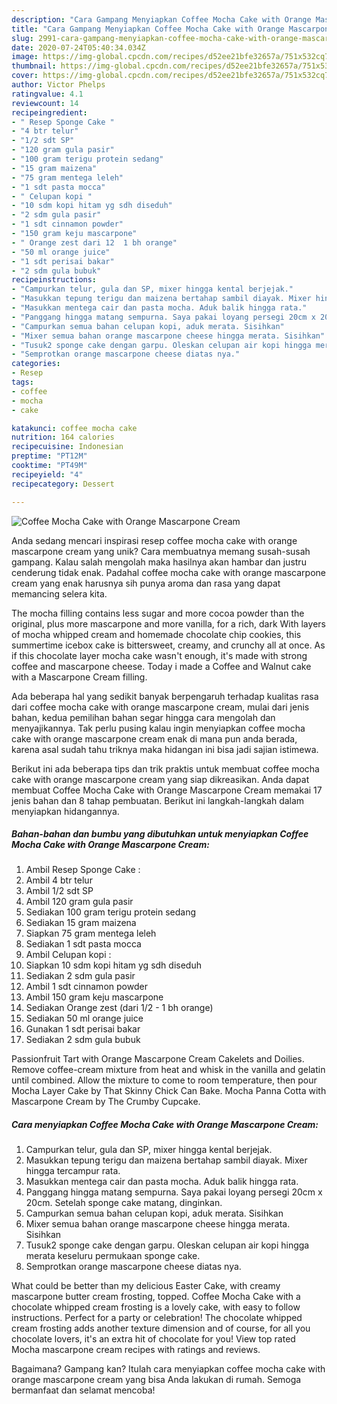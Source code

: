 ```yaml
---
description: "Cara Gampang Menyiapkan Coffee Mocha Cake with Orange Mascarpone Cream, Lezat"
title: "Cara Gampang Menyiapkan Coffee Mocha Cake with Orange Mascarpone Cream, Lezat"
slug: 2991-cara-gampang-menyiapkan-coffee-mocha-cake-with-orange-mascarpone-cream-lezat
date: 2020-07-24T05:40:34.034Z
image: https://img-global.cpcdn.com/recipes/d52ee21bfe32657a/751x532cq70/coffee-mocha-cake-with-orange-mascarpone-cream-foto-resep-utama.jpg
thumbnail: https://img-global.cpcdn.com/recipes/d52ee21bfe32657a/751x532cq70/coffee-mocha-cake-with-orange-mascarpone-cream-foto-resep-utama.jpg
cover: https://img-global.cpcdn.com/recipes/d52ee21bfe32657a/751x532cq70/coffee-mocha-cake-with-orange-mascarpone-cream-foto-resep-utama.jpg
author: Victor Phelps
ratingvalue: 4.1
reviewcount: 14
recipeingredient:
- " Resep Sponge Cake "
- "4 btr telur"
- "1/2 sdt SP"
- "120 gram gula pasir"
- "100 gram terigu protein sedang"
- "15 gram maizena"
- "75 gram mentega leleh"
- "1 sdt pasta mocca"
- " Celupan kopi "
- "10 sdm kopi hitam yg sdh diseduh"
- "2 sdm gula pasir"
- "1 sdt cinnamon powder"
- "150 gram keju mascarpone"
- " Orange zest dari 12  1 bh orange"
- "50 ml orange juice"
- "1 sdt perisai bakar"
- "2 sdm gula bubuk"
recipeinstructions:
- "Campurkan telur, gula dan SP, mixer hingga kental berjejak."
- "Masukkan tepung terigu dan maizena bertahap sambil diayak. Mixer hingga tercampur rata."
- "Masukkan mentega cair dan pasta mocha. Aduk balik hingga rata."
- "Panggang hingga matang sempurna. Saya pakai loyang persegi 20cm x 20cm. Setelah sponge cake matang, dinginkan."
- "Campurkan semua bahan celupan kopi, aduk merata. Sisihkan"
- "Mixer semua bahan orange mascarpone cheese hingga merata. Sisihkan"
- "Tusuk2 sponge cake dengan garpu. Oleskan celupan air kopi hingga merata keseluru permukaan sponge cake."
- "Semprotkan orange mascarpone cheese diatas nya."
categories:
- Resep
tags:
- coffee
- mocha
- cake

katakunci: coffee mocha cake 
nutrition: 164 calories
recipecuisine: Indonesian
preptime: "PT12M"
cooktime: "PT49M"
recipeyield: "4"
recipecategory: Dessert

---
```



![Coffee Mocha Cake with Orange Mascarpone Cream](https://img-global.cpcdn.com/recipes/d52ee21bfe32657a/751x532cq70/coffee-mocha-cake-with-orange-mascarpone-cream-foto-resep-utama.jpg)

Anda sedang mencari inspirasi resep coffee mocha cake with orange mascarpone cream yang unik? Cara membuatnya memang susah-susah gampang. Kalau salah mengolah maka hasilnya akan hambar dan justru cenderung tidak enak. Padahal coffee mocha cake with orange mascarpone cream yang enak harusnya sih punya aroma dan rasa yang dapat memancing selera kita.

The mocha filling contains less sugar and more cocoa powder than the original, plus more mascarpone and more vanilla, for a rich, dark With layers of mocha whipped cream and homemade chocolate chip cookies, this summertime icebox cake is bittersweet, creamy, and crunchy all at once. As if this chocolate layer mocha cake wasn&#39;t enough, it&#39;s made with strong coffee and mascarpone cheese. Today i made a Coffee and Walnut cake with a Mascarpone Cream filling.

Ada beberapa hal yang sedikit banyak berpengaruh terhadap kualitas rasa dari coffee mocha cake with orange mascarpone cream, mulai dari jenis bahan, kedua pemilihan bahan segar hingga cara mengolah dan menyajikannya. Tak perlu pusing kalau ingin menyiapkan coffee mocha cake with orange mascarpone cream enak di mana pun anda berada, karena asal sudah tahu triknya maka hidangan ini bisa jadi sajian istimewa.


Berikut ini ada beberapa tips dan trik praktis untuk membuat coffee mocha cake with orange mascarpone cream yang siap dikreasikan. Anda dapat membuat Coffee Mocha Cake with Orange Mascarpone Cream memakai 17 jenis bahan dan 8 tahap pembuatan. Berikut ini langkah-langkah dalam menyiapkan hidangannya.

<!--inarticleads1-->

##### Bahan-bahan dan bumbu yang dibutuhkan untuk menyiapkan Coffee Mocha Cake with Orange Mascarpone Cream:

1. Ambil  Resep Sponge Cake :
1. Ambil 4 btr telur
1. Ambil 1/2 sdt SP
1. Ambil 120 gram gula pasir
1. Sediakan 100 gram terigu protein sedang
1. Sediakan 15 gram maizena
1. Siapkan 75 gram mentega leleh
1. Sediakan 1 sdt pasta mocca
1. Ambil  Celupan kopi :
1. Siapkan 10 sdm kopi hitam yg sdh diseduh
1. Sediakan 2 sdm gula pasir
1. Ambil 1 sdt cinnamon powder
1. Ambil 150 gram keju mascarpone
1. Sediakan  Orange zest (dari 1/2 - 1 bh orange)
1. Sediakan 50 ml orange juice
1. Gunakan 1 sdt perisai bakar
1. Sediakan 2 sdm gula bubuk


Passionfruit Tart with Orange Mascarpone Cream Cakelets and Doilies. Remove coffee-cream mixture from heat and whisk in the vanilla and gelatin until combined. Allow the mixture to come to room temperature, then pour Mocha Layer Cake by That Skinny Chick Can Bake. Mocha Panna Cotta with Mascarpone Cream by The Crumby Cupcake. 

<!--inarticleads2-->

##### Cara menyiapkan Coffee Mocha Cake with Orange Mascarpone Cream:

1. Campurkan telur, gula dan SP, mixer hingga kental berjejak.
1. Masukkan tepung terigu dan maizena bertahap sambil diayak. Mixer hingga tercampur rata.
1. Masukkan mentega cair dan pasta mocha. Aduk balik hingga rata.
1. Panggang hingga matang sempurna. Saya pakai loyang persegi 20cm x 20cm. Setelah sponge cake matang, dinginkan.
1. Campurkan semua bahan celupan kopi, aduk merata. Sisihkan
1. Mixer semua bahan orange mascarpone cheese hingga merata. Sisihkan
1. Tusuk2 sponge cake dengan garpu. Oleskan celupan air kopi hingga merata keseluru permukaan sponge cake.
1. Semprotkan orange mascarpone cheese diatas nya.


What could be better than my delicious Easter Cake, with creamy mascarpone butter cream frosting, topped. Coffee Mocha Cake with a chocolate whipped cream frosting is a lovely cake, with easy to follow instructions. Perfect for a party or celebration! The chocolate whipped cream frosting adds another texture dimension and of course, for all you chocolate lovers, it&#39;s an extra hit of chocolate for you! View top rated Mocha mascarpone cream recipes with ratings and reviews. 

Bagaimana? Gampang kan? Itulah cara menyiapkan coffee mocha cake with orange mascarpone cream yang bisa Anda lakukan di rumah. Semoga bermanfaat dan selamat mencoba!
